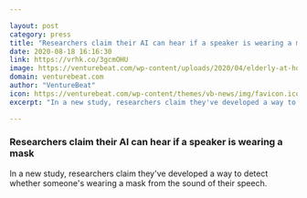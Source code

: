 ```yaml
---

layout: post
category: press
title: "Researchers claim their AI can hear if a speaker is wearing a mask"
date: 2020-08-18 16:16:30
link: https://vrhk.co/3gcmOHU
image: https://venturebeat.com/wp-content/uploads/2020/04/elderly-at-home-covid-19.jpg?w=1200&strip=all
domain: venturebeat.com
author: "VentureBeat"
icon: https://venturebeat.com/wp-content/themes/vb-news/img/favicon.ico
excerpt: "In a new study, researchers claim they've developed a way to detect whether someone's wearing a mask from the sound of their speech."

---
```


### Researchers claim their AI can hear if a speaker is wearing a mask

In a new study, researchers claim they've developed a way to detect whether someone's wearing a mask from the sound of their speech.